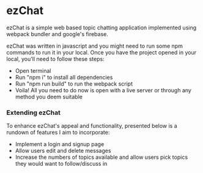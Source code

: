 <h1>ezChat</h1>
ezChat is a simple web based topic chatting application implemented using webpack bundler and google's firebase.

ezChat was written in javascript and you might need to run some npm commands to run it in your local. Once you have the project opened in your local, you'll need to follow these steps:
<ul>
  <li>Open terminal</li>
  <li>Run "npm i" to install all dependencies</li>
  <li>Run "npm run build" to run the webpack script</li>
  <li>Voila! All you need to do now is open with a live server or through any method you deem suitable</li>
</ul>

<h3>Extending ezChat </h3>
To enhance ezChat's appeal and functionality, presented below is a rundown of features I aim to incorporate:
<ul>
  <li>Implement a login and signup page</li>
  <li>Allow users edit and delete messages</li>
  <li>Increase the numbers of topics available and allow users pick topics they would want to follow/discuss in</li>
</ul>
